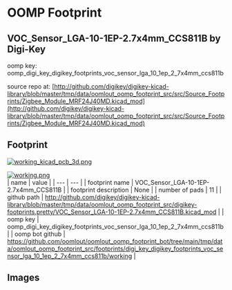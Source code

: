 # OOMP Footprint  
## VOC_Sensor_LGA-10-1EP-2.7x4mm_CCS811B  by Digi-Key  
  
oomp key: oomp_digi_key_digikey_footprints_voc_sensor_lga_10_1ep_2_7x4mm_ccs811b  
  
source repo at: [http://github.com/digikey/digikey-kicad-library/blob/master/tmp/data/oomlout_oomp_footprint_src/src/Source_Footprints/Zigbee_Module_MRF24J40MD.kicad_mod](http://github.com/digikey/digikey-kicad-library/blob/master/tmp/data/oomlout_oomp_footprint_src/src/Source_Footprints/Zigbee_Module_MRF24J40MD.kicad_mod)  
## Footprint  
  
[![working_kicad_pcb_3d.png](working_kicad_pcb_3d_600.png)](working_kicad_pcb_3d.png)  
  
[![working.png](working_600.png)](working.png)  
| name | value | 
| --- | --- | 
| footprint name | VOC_Sensor_LGA-10-1EP-2.7x4mm_CCS811B | 
| footprint description | None | 
| number of pads | 11 | 
| github path | http://github.com/digikey/digikey-kicad-library/blob/master/tmp/data/oomlout_oomp_footprint_src/digikey-footprints.pretty/VOC_Sensor_LGA-10-1EP-2.7x4mm_CCS811B.kicad_mod | 
| oomp key | oomp_digi_key_digikey_footprints_voc_sensor_lga_10_1ep_2_7x4mm_ccs811b | 
| oomp bot github | https://github.com/oomlout/oomlout_oomp_footprint_bot/tree/main/tmp/data/oomlout_oomp_footprint_src/footprints/digi_key_digikey_footprints_voc_sensor_lga_10_1ep_2_7x4mm_ccs811b/working | 
## Images  
